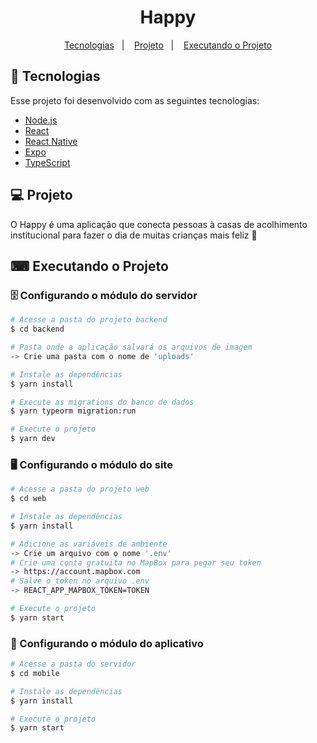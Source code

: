 <h1 align="center">
    Happy
</h1>

<p align="center">
  <a href="#-tecnologias">Tecnologias</a>&nbsp;&nbsp;&nbsp;|&nbsp;&nbsp;&nbsp;
  <a href="#-projeto">Projeto</a>&nbsp;&nbsp;&nbsp;|&nbsp;&nbsp;&nbsp;
  <a href="#-executando">Executando o Projeto</a>
</p>

## 🚀 Tecnologias

Esse projeto foi desenvolvido com as seguintes tecnologias:

- [Node.js](https://nodejs.org/en/)
- [React](https://reactjs.org)
- [React Native](https://facebook.github.io/react-native/)
- [Expo](https://expo.io/)
- [TypeScript](https://www.typescriptlang.org/)

## 💻 Projeto

O Happy é uma aplicação que conecta pessoas à casas de acolhimento institucional para fazer o dia de muitas crianças mais feliz 💜

## ⌨ Executando o Projeto

### 🗄️ Configurando o módulo do servidor

```bash
# Acesse a pasta do projeto backend
$ cd backend

# Pasta onde a aplicação salvará os arquivos de imagem
-> Crie uma pasta com o nome de 'uploads'

# Instale as dependências
$ yarn install

# Execute as migrations do banco de dados
$ yarn typeorm migration:run

# Execute o projeto
$ yarn dev
```

### 🖥️ Configurando o módulo do site

```bash
# Acesse a pasta do projeto web
$ cd web

# Instale as dependências
$ yarn install

# Adicione as variáveis de ambiente
-> Crie um arquivo com o nome '.env'
# Crie uma conta gratuita no MapBox para pegar seu token
-> https://account.mapbox.com
# Salve o token no arquivo .env
-> REACT_APP_MAPBOX_TOKEN=TOKEN

# Execute o projeto
$ yarn start
```

### 📱 Configurando o módulo do aplicativo

```bash
# Acesse a pasta do servidor
$ cd mobile

# Instale as dependências
$ yarn install

# Execute o projeto
$ yarn start
```
